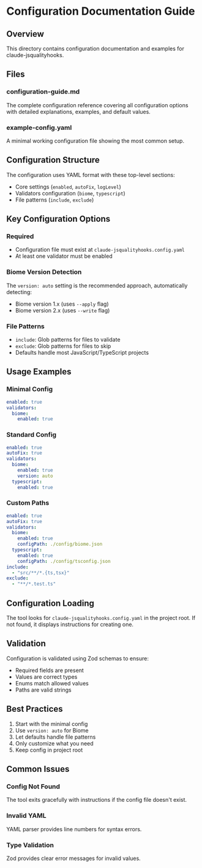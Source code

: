 # Configuration Documentation Guide

## Overview

This directory contains configuration documentation and examples for claude-jsqualityhooks.

## Files

### configuration-guide.md
The complete configuration reference covering all configuration options with detailed explanations, examples, and default values.

### example-config.yaml
A minimal working configuration file showing the most common setup.

## Configuration Structure

The configuration uses YAML format with these top-level sections:
- Core settings (`enabled`, `autoFix`, `logLevel`)
- Validators configuration (`biome`, `typescript`)
- File patterns (`include`, `exclude`)

## Key Configuration Options

### Required
- Configuration file must exist at `claude-jsqualityhooks.config.yaml`
- At least one validator must be enabled

### Biome Version Detection
The `version: auto` setting is the recommended approach, automatically detecting:
- Biome version 1.x (uses `--apply` flag)
- Biome version 2.x (uses `--write` flag)

### File Patterns
- `include`: Glob patterns for files to validate
- `exclude`: Glob patterns for files to skip
- Defaults handle most JavaScript/TypeScript projects

## Usage Examples

### Minimal Config
```yaml
enabled: true
validators:
  biome:
    enabled: true
```

### Standard Config
```yaml
enabled: true
autoFix: true
validators:
  biome:
    enabled: true
    version: auto
  typescript:
    enabled: true
```

### Custom Paths
```yaml
enabled: true
autoFix: true
validators:
  biome:
    enabled: true
    configPath: ./config/biome.json
  typescript:
    enabled: true
    configPath: ./config/tsconfig.json
include:
  - "src/**/*.{ts,tsx}"
exclude:
  - "**/*.test.ts"
```

## Configuration Loading

The tool looks for `claude-jsqualityhooks.config.yaml` in the project root. If not found, it displays instructions for creating one.

## Validation

Configuration is validated using Zod schemas to ensure:
- Required fields are present
- Values are correct types
- Enums match allowed values
- Paths are valid strings

## Best Practices

1. Start with the minimal config
2. Use `version: auto` for Biome
3. Let defaults handle file patterns
4. Only customize what you need
5. Keep config in project root

## Common Issues

### Config Not Found
The tool exits gracefully with instructions if the config file doesn't exist.

### Invalid YAML
YAML parser provides line numbers for syntax errors.

### Type Validation
Zod provides clear error messages for invalid values.